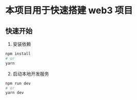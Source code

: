 # 本项目用于快速搭建 web3 项目

## 快速开始

1. 安装依赖
```bash
npm install
# or
yarn
```

2. 启动本地开发服务
```bash
npm run dev
# or
yarn dev
```